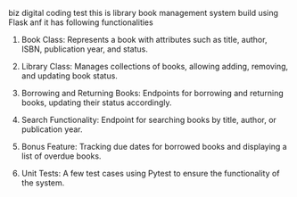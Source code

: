 biz digital coding test
this is library book management system build using Flask anf it has following functionalities

1. Book Class: Represents a book with attributes such as title, author, ISBN, publication year, and status.

2. Library Class: Manages collections of books, allowing adding, removing, and updating book status.

3. Borrowing and Returning Books: Endpoints for borrowing and returning books, updating their status accordingly.

4. Search Functionality: Endpoint for searching books by title, author, or publication year.

5. Bonus Feature: Tracking due dates for borrowed books and displaying a list of overdue books.

6. Unit Tests: A few test cases using Pytest to ensure the functionality of the system.
